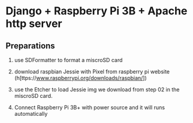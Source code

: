 # Django + Raspberry Pi 3B + Apache http server

## Preparations

01. use SDFormatter to format a miscroSD card

02. download raspbian Jessie with Pixel from raspberry pi website (h[ttps://www.raspberrypi.org/downloads/raspbian/])

03. use the Etcher to load Jessie img we download from step 02 in the miscroSD card.

04. Connect Raspberry Pi 3B+ with power source and it will runs automatically



